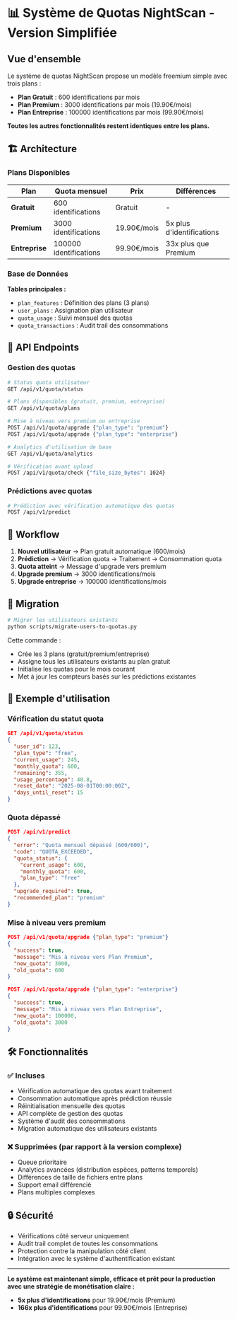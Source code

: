 # 📊 Système de Quotas NightScan - Version Simplifiée

## Vue d'ensemble

Le système de quotas NightScan propose un modèle freemium simple avec trois plans :

- **Plan Gratuit** : 600 identifications par mois
- **Plan Premium** : 3000 identifications par mois (19.90€/mois)
- **Plan Entreprise** : 100000 identifications par mois (99.90€/mois)

**Toutes les autres fonctionnalités restent identiques entre les plans.**

## 🏗️ Architecture

### Plans Disponibles

| Plan | Quota mensuel | Prix | Différences |
|------|---------------|------|-------------|
| **Gratuit** | 600 identifications | Gratuit | - |
| **Premium** | 3000 identifications | 19.90€/mois | 5x plus d'identifications |
| **Entreprise** | 100000 identifications | 99.90€/mois | 33x plus que Premium |

### Base de Données

**Tables principales :**
- `plan_features` : Définition des plans (3 plans)
- `user_plans` : Assignation plan utilisateur
- `quota_usage` : Suivi mensuel des quotas
- `quota_transactions` : Audit trail des consommations

## 🚀 API Endpoints

### Gestion des quotas
```bash
# Status quota utilisateur
GET /api/v1/quota/status

# Plans disponibles (gratuit, premium, entreprise)
GET /api/v1/quota/plans  

# Mise à niveau vers premium ou entreprise
POST /api/v1/quota/upgrade {"plan_type": "premium"}
POST /api/v1/quota/upgrade {"plan_type": "enterprise"}

# Analytics d'utilisation de base
GET /api/v1/quota/analytics

# Vérification avant upload
POST /api/v1/quota/check {"file_size_bytes": 1024}
```

### Prédictions avec quotas
```bash
# Prédiction avec vérification automatique des quotas
POST /api/v1/predict
```

## 🔄 Workflow

1. **Nouvel utilisateur** → Plan gratuit automatique (600/mois)
2. **Prédiction** → Vérification quota → Traitement → Consommation quota
3. **Quota atteint** → Message d'upgrade vers premium
4. **Upgrade premium** → 3000 identifications/mois
5. **Upgrade entreprise** → 100000 identifications/mois

## 💾 Migration

```bash
# Migrer les utilisateurs existants
python scripts/migrate-users-to-quotas.py
```

Cette commande :
- Crée les 3 plans (gratuit/premium/entreprise)
- Assigne tous les utilisateurs existants au plan gratuit
- Initialise les quotas pour le mois courant
- Met à jour les compteurs basés sur les prédictions existantes

## 🎯 Exemple d'utilisation

### Vérification du statut quota
```json
GET /api/v1/quota/status
{
  "user_id": 123,
  "plan_type": "free",
  "current_usage": 245,
  "monthly_quota": 600,
  "remaining": 355,
  "usage_percentage": 40.8,
  "reset_date": "2025-08-01T00:00:00Z",
  "days_until_reset": 15
}
```

### Quota dépassé
```json
POST /api/v1/predict
{
  "error": "Quota mensuel dépassé (600/600)",
  "code": "QUOTA_EXCEEDED",
  "quota_status": {
    "current_usage": 600,
    "monthly_quota": 600,
    "plan_type": "free"
  },
  "upgrade_required": true,
  "recommended_plan": "premium"
}
```

### Mise à niveau vers premium
```json
POST /api/v1/quota/upgrade {"plan_type": "premium"}
{
  "success": true,
  "message": "Mis à niveau vers Plan Premium",
  "new_quota": 3000,
  "old_quota": 600
}

POST /api/v1/quota/upgrade {"plan_type": "enterprise"}
{
  "success": true,
  "message": "Mis à niveau vers Plan Entreprise",
  "new_quota": 100000,
  "old_quota": 3000
}
```

## 🛠️ Fonctionnalités

### ✅ Incluses
- Vérification automatique des quotas avant traitement
- Consommation automatique après prédiction réussie
- Réinitialisation mensuelle des quotas
- API complète de gestion des quotas
- Système d'audit des consommations
- Migration automatique des utilisateurs existants

### ❌ Supprimées (par rapport à la version complexe)
- Queue prioritaire
- Analytics avancées (distribution espèces, patterns temporels)
- Différences de taille de fichiers entre plans
- Support email différencié
- Plans multiples complexes

## 🔒 Sécurité

- Vérifications côté serveur uniquement
- Audit trail complet de toutes les consommations
- Protection contre la manipulation côté client
- Intégration avec le système d'authentification existant

---

**Le système est maintenant simple, efficace et prêt pour la production avec une stratégie de monétisation claire :**
- **5x plus d'identifications** pour 19.90€/mois (Premium)  
- **166x plus d'identifications** pour 99.90€/mois (Entreprise)